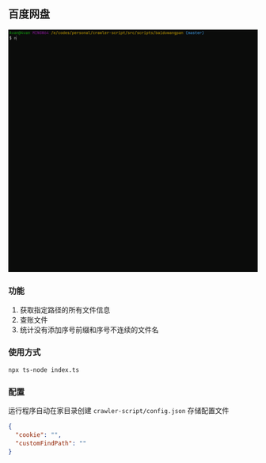 ## 百度网盘

![baiduwangpan](/assets/gif/baiduwangpan.gif)

### 功能

1. 获取指定路径的所有文件信息
2. 查账文件
3. 统计没有添加序号前缀和序号不连续的文件名

### 使用方式

```bash
npx ts-node index.ts
```

### 配置

运行程序自动在家目录创建 `crawler-script/config.json` 存储配置文件

```json
{
  "cookie": "",
  "customFindPath": ""
}
```
